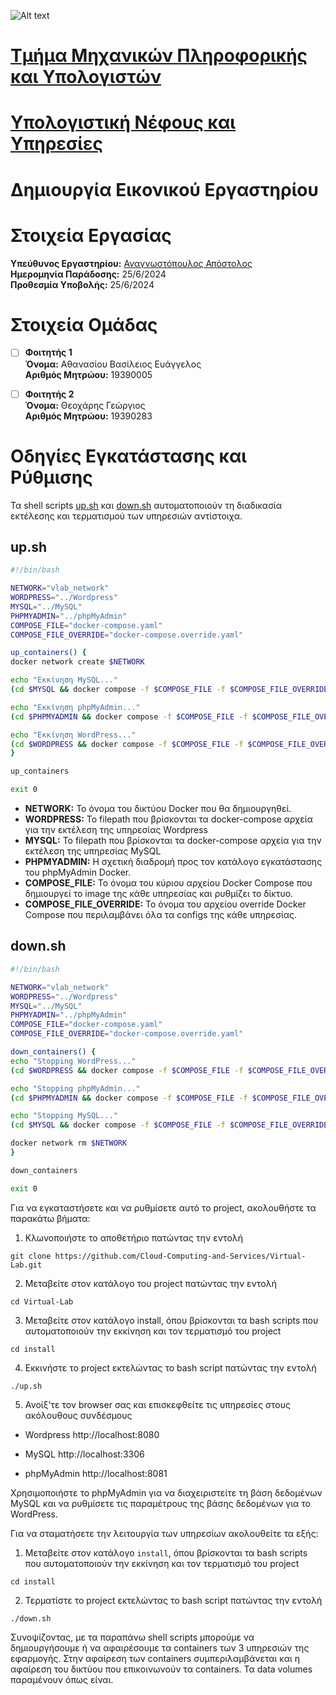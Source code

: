 ![Alt text](https://upload.wikimedia.org/wikipedia/commons/thumb/5/5c/Flag_of_Greece.svg/255px-Flag_of_Greece.svg.png)

# [Τμήμα Μηχανικών Πληροφορικής και Υπολογιστών](https://ice.uniwa.gr/) 

# [Υπολογιστική Νέφους και Υπηρεσίες](https://ice.uniwa.gr/education/undergraduate/courses/cloud-services/)

# Δημιουργία Εικονικού Εργαστηρίου

# Στοιχεία Εργασίας

**Υπεύθυνος Εργαστηρίου:** [Αναγνωστόπουλος Απόστολος](https://ice.uniwa.gr/emd_person/17574/)  
**Ημερομηνία Παράδοσης:** 25/6/2024  
**Προθεσμία Υποβολής:** 25/6/2024

# Στοιχεία Ομάδας

- [ ] **Φοιτητής 1**  
**Όνομα:** Αθανασίου Βασίλειος Ευάγγελος  
**Αριθμός Μητρώου:** 19390005  

- [ ] **Φοιτητής 2**  
**Όνομα:** Θεοχάρης Γεώργιος  
**Αριθμός Μητρώου:** 19390283  

# Οδηγίες Εγκατάστασης και Ρύθμισης

Τα shell scripts [up.sh](install/) και [down.sh](install/) αυτοματοποιούν τη διαδικασία εκτέλεσης και τερματισμού των υπηρεσιών αντίστοιχα.

## up.sh

```bash
#!/bin/bash

NETWORK="vlab_network"
WORDPRESS="../Wordpress"
MYSQL="../MySQL"
PHPMYADMIN="../phpMyAdmin"
COMPOSE_FILE="docker-compose.yaml"
COMPOSE_FILE_OVERRIDE="docker-compose.override.yaml"

up_containers() {
docker network create $NETWORK 

echo "Εκκίνηση MySQL..."
(cd $MYSQL && docker compose -f $COMPOSE_FILE -f $COMPOSE_FILE_OVERRIDE up -d)

echo "Εκκίνηση phpMyAdmin..."
(cd $PHPMYADMIN && docker compose -f $COMPOSE_FILE -f $COMPOSE_FILE_OVERRIDE up -d)

echo "Εκκίνηση WordPress..."
(cd $WORDPRESS && docker compose -f $COMPOSE_FILE -f $COMPOSE_FILE_OVERRIDE up -d)
}

up_containers

exit 0
```
- **NETWORK:** Το όνομα του δικτύου Docker που θα δημιουργηθεί.
- **WORDPRESS:** Το filepath που βρίσκονται τα docker-compose αρχεία για την εκτέλεση της υπηρεσίας Wordpress
- **MYSQL:** Το filepath που βρίσκονται τα docker-compose αρχεία για την εκτέλεση της υπηρεσίας MySQL
- **PHPMYADMIN:** Η σχετική διαδρομή προς τον κατάλογο εγκατάστασης του phpMyAdmin Docker.
- **COMPOSE_FILE:** Το όνομα του κύριου αρχείου Docker Compose που δημιουργεί το image της κάθε υπηρεσίας και ρυθμίζει το δίκτυο.
- **COMPOSE_FILE_OVERRIDE:** Το όνομα του αρχείου override Docker Compose που περιλαμβάνει όλα τα configs της κάθε υπηρεσίας.

## down.sh
```bash
#!/bin/bash

NETWORK="vlab_network"
WORDPRESS="../Wordpress"
MYSQL="../MySQL"
PHPMYADMIN="../phpMyAdmin"
COMPOSE_FILE="docker-compose.yaml"
COMPOSE_FILE_OVERRIDE="docker-compose.override.yaml"

down_containers() {
echo "Stopping WordPress..."
(cd $WORDPRESS && docker compose -f $COMPOSE_FILE -f $COMPOSE_FILE_OVERRIDE down)

echo "Stopping phpMyAdmin..."
(cd $PHPMYADMIN && docker compose -f $COMPOSE_FILE -f $COMPOSE_FILE_OVERRIDE down)

echo "Stopping MySQL..."
(cd $MYSQL && docker compose -f $COMPOSE_FILE -f $COMPOSE_FILE_OVERRIDE down)

docker network rm $NETWORK
}

down_containers

exit 0
```
Για να εγκαταστήσετε και να ρυθμίσετε αυτό το project, ακολουθήστε τα παρακάτω βήματα:

1. Κλωνοποιήστε το αποθετήριο πατώντας την εντολή
```
git clone https://github.com/Cloud-Computing-and-Services/Virtual-Lab.git
```
2. Μεταβείτε στον κατάλογο του project πατώντας την εντολή
```
cd Virtual-Lab
```
3. Μεταβείτε στον κατάλογο install, όπου βρίσκονται τα bash scripts που αυτοματοποιούν την εκκίνηση και τον τερματισμό του project
```
cd install
```
4. Εκκινήστε το project εκτελώντας το bash script πατώντας την εντολή
```
./up.sh
```
5. Ανοίξ’τε τον browser σας και επισκεφθείτε τις υπηρεσίες στους ακόλουθους συνδέσμους
- Wordpress
http://localhost:8080

- MySQL
http://localhost:3306

- phpMyAdmin
http://localhost:8081

Χρησιμοποιήστε το phpMyAdmin για να διαχειριστείτε τη βάση δεδομένων MySQL και να ρυθμίσετε τις παραμέτρους της βάσης δεδομένων για το WordPress.

Για να σταματήσετε την λειτουργία των υπηρεσίων ακολουθείτε τα εξής:

1. Μεταβείτε στον κατάλογο `install`, όπου βρίσκονται τα bash scripts που αυτοματοποιούν την εκκίνηση και τον τερματισμό του project
```
cd install
```
2. Τερματίστε το project εκτελώντας το bash script πατώντας την εντολή
```
./down.sh
```
Συνοψίζοντας, με τα παραπάνω shell scripts μπορούμε να δημιουργήσουμε ή να αφαιρέσουμε τα containers των 3 υπηρεσιών της εφαρμογής. Στην αφαίρεση των containers συμπεριλαμβάνεται και η αφαίρεση του δικτύου που επικοινωνούν τα containers. Τα data volumes παραμένουν όπως είναι.
